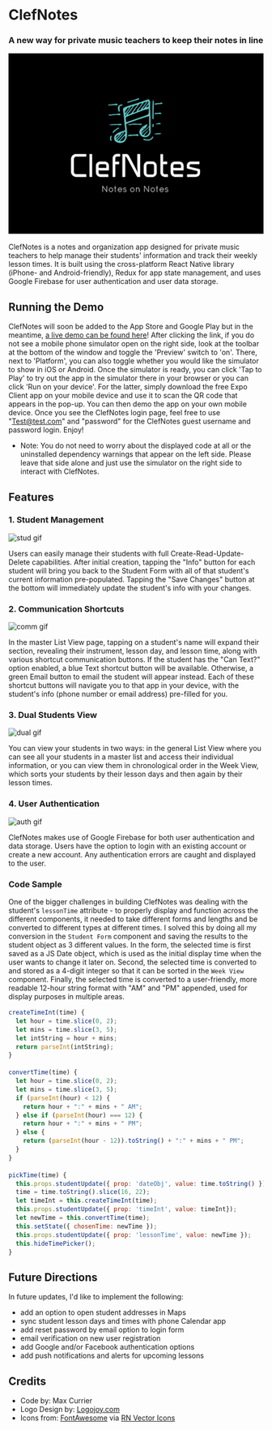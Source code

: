 # ClefNotes

### A new way for private music teachers to keep their notes in line

![Logo Image](https://github.com/sheriffhoodie/clef-notes/blob/master/images/clefnotes-logo-small.png)

ClefNotes is a notes and organization app designed for private music teachers to help manage their students' information and track their weekly lesson times. It is built using the cross-platform React Native library (iPhone- and Android-friendly), Redux for app state management, and uses Google Firebase for user authentication and user data storage.

## Running the Demo

ClefNotes will soon be added to the App Store and Google Play but in the meantime, [a live demo can be found here](https://snack.expo.io/@sheriffhoodie/clefnotes)! After clicking the link, if you do not see a mobile phone simulator open on the right side, look at the toolbar at the bottom of the window and toggle the 'Preview' switch to 'on'. There, next to 'Platform', you can also toggle whether you would like the simulator to show in iOS or Android. Once the simulator is ready, you can click 'Tap to Play' to try out the app in the simulator there in your browser or you can click 'Run on your device'. For the latter, simply download the free Expo Client app on your mobile device and use it to scan the QR code that appears in the pop-up. You can then demo the app on your own mobile device. Once you see the ClefNotes login page, feel free to use "Test@test.com" and "password" for the ClefNotes guest username and password login. Enjoy!

* Note: You do not need to worry about the displayed code at all or the uninstalled dependency warnings that appear on the left side. Please leave that side alone and just use the simulator on the right side to interact with ClefNotes.

## Features

### 1. Student Management

![stud gif](images/CN-update.gif)

Users can easily manage their students with full Create-Read-Update-Delete capabilities. After initial creation, tapping the "Info" button for each student will bring you back to the Student Form with all of that student's current information pre-populated. Tapping the "Save Changes" button at the bottom will immediately update the student's info with your changes.

### 2. Communication Shortcuts

![comm gif](images/CN-shortcuts.gif)

In the master List View page, tapping on a student's name will expand their section, revealing their instrument, lesson day, and lesson time, along with various shortcut communication buttons. If the student has the "Can Text?" option enabled, a blue Text shortcut button will be available. Otherwise, a green Email button to email the student will appear instead. Each of these shortcut buttons will navigate you to that app in your device, with the student's info (phone number or email address) pre-filled for you.  

### 3. Dual Students View

![dual gif](images/CN-dual.gif)

You can view your students in two ways: in the general List View where you can see all your students in a master list and access their individual information, or you can view them in chronological order in the Week View, which sorts your students by their lesson days and then again by their lesson times.

### 4. User Authentication

![auth gif](images/CN-auth.gif)

ClefNotes makes use of Google Firebase for both user authentication and data storage. Users have the option to login with an existing account or create a new account. Any authentication errors are caught and displayed to the user.

### Code Sample

One of the bigger challenges in building ClefNotes was dealing with the student's `lessonTime` attribute - to properly display and function across the different components, it needed to take different forms and lengths and be converted to different types at different times. I solved this by doing all my conversion in the `Student Form` component and saving the results to the student object as 3 different values. In the form, the selected time is first saved as a JS Date object, which is used as the initial display time when the user wants to change it later on. Second, the selected time is converted to and stored as a 4-digit integer so that it can be sorted in the `Week View` component. Finally, the selected time is converted to a user-friendly, more readable 12-hour string format with "AM" and "PM" appended, used for display purposes in multiple areas.

```javascript
createTimeInt(time) {
  let hour = time.slice(0, 2);
  let mins = time.slice(3, 5);
  let intString = hour + mins;
  return parseInt(intString);
}

convertTime(time) {
  let hour = time.slice(0, 2);
  let mins = time.slice(3, 5);
  if (parseInt(hour) < 12) {
    return hour + ":" + mins + " AM";
  } else if (parseInt(hour) === 12) {
    return hour + ":" + mins + " PM";
  } else {
    return (parseInt(hour - 12)).toString() + ":" + mins + " PM";
  }
}

pickTime(time) {
  this.props.studentUpdate({ prop: 'dateObj', value: time.toString() });
  time = time.toString().slice(16, 22);
  let timeInt = this.createTimeInt(time);
  this.props.studentUpdate({ prop: 'timeInt', value: timeInt});
  let newTime = this.convertTime(time);
  this.setState({ chosenTime: newTime });
  this.props.studentUpdate({ prop: 'lessonTime', value: newTime });
  this.hideTimePicker();
}
```

## Future Directions

In future updates, I'd like to implement the following:

- add an option to open student addresses in Maps
- sync student lesson days and times with phone Calendar app
- add reset password by email option to login form
- email verification on new user registration
- add Google and/or Facebook authentication options
- add push notifications and alerts for upcoming lessons

## Credits

- Code by: Max Currier
- Logo Design by: [Logojoy.com](http://logojoy.com)
- Icons from: [FontAwesome](http://fontawesome.com) via [RN Vector Icons](https://github.com/oblador/react-native-vector-icons)
